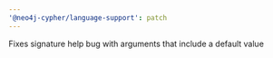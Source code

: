 ```yaml
---
'@neo4j-cypher/language-support': patch
---
```


Fixes signature help bug with arguments that include a default value
